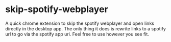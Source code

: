 skip-spotify-webplayer
=============

A quick chrome extension to skip the spotify webplayer and open links directly in the desktop app. The only thing it does is rewrite links to a spotify url to go via the spotify app uri. Feel free to use however you see fit.
